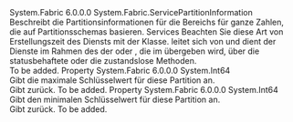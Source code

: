 <Type Name="Int64RangePartitionInformation" FullName="System.Fabric.Int64RangePartitionInformation">
  <TypeSignature Language="C#" Value="public sealed class Int64RangePartitionInformation : System.Fabric.ServicePartitionInformation" />
  <TypeSignature Language="ILAsm" Value=".class public auto ansi sealed beforefieldinit Int64RangePartitionInformation extends System.Fabric.ServicePartitionInformation" />
  <TypeSignature Language="DocId" Value="T:System.Fabric.Int64RangePartitionInformation" />
  <TypeSignature Language="VB.NET" Value="Public NotInheritable Class Int64RangePartitionInformation&#xA;Inherits ServicePartitionInformation" />
  <TypeSignature Language="F#" Value="type Int64RangePartitionInformation = class&#xA;    inherit ServicePartitionInformation" />
  <AssemblyInfo>
    <AssemblyName>System.Fabric</AssemblyName>
    <AssemblyVersion>6.0.0.0</AssemblyVersion>
  </AssemblyInfo>
  <Base>
    <BaseTypeName>System.Fabric.ServicePartitionInformation</BaseTypeName>
  </Base>
  <Interfaces />
  <Docs>
    <summary>
      <para>Beschreibt die Partitionsinformationen für die Bereichs für ganze Zahlen, die auf Partitionsschemas basieren. Services Beachten Sie diese Art von <see cref="T:System.Fabric.ServicePartitionInformation" /> Erstellungszeit des Diensts mit der <see cref="T:System.Fabric.Description.UniformInt64RangePartitionSchemeDescription" /> Klasse. <see cref="T:System.Fabric.Int64RangePartitionInformation" />leitet sich von <see cref="T:System.Fabric.IServicePartition" /> und dient der Dienste im Rahmen des der <see cref="T:System.Fabric.IStatefulServicePartition" /> oder <see cref="T:System.Fabric.IStatelessServicePartition" />, die im übergeben wird, über die statusbehaftete <see cref="M:System.Fabric.IStatefulServiceReplica.OpenAsync(System.Fabric.ReplicaOpenMode,System.Fabric.IStatefulServicePartition,System.Threading.CancellationToken)" /> oder die zustandslose <see cref="M:System.Fabric.IStatelessServiceInstance.OpenAsync(System.Fabric.IStatelessServicePartition,System.Threading.CancellationToken)" /> Methoden.</para>
    </summary>
    <remarks>To be added.</remarks>
  </Docs>
  <Members>
    <Member MemberName="HighKey">
      <MemberSignature Language="C#" Value="public long HighKey { get; }" />
      <MemberSignature Language="ILAsm" Value=".property instance int64 HighKey" />
      <MemberSignature Language="DocId" Value="P:System.Fabric.Int64RangePartitionInformation.HighKey" />
      <MemberSignature Language="VB.NET" Value="Public ReadOnly Property HighKey As Long" />
      <MemberSignature Language="F#" Value="member this.HighKey : int64" Usage="System.Fabric.Int64RangePartitionInformation.HighKey" />
      <MemberType>Property</MemberType>
      <AssemblyInfo>
        <AssemblyName>System.Fabric</AssemblyName>
        <AssemblyVersion>6.0.0.0</AssemblyVersion>
      </AssemblyInfo>
      <ReturnValue>
        <ReturnType>System.Int64</ReturnType>
      </ReturnValue>
      <Docs>
        <summary>
          <para>Gibt die maximale Schlüsselwert für diese Partition an.</para>
        </summary>
        <value>
          <para>Gibt <see cref="T:System.Int64" />zurück.</para>
        </value>
        <remarks>To be added.</remarks>
      </Docs>
    </Member>
    <Member MemberName="LowKey">
      <MemberSignature Language="C#" Value="public long LowKey { get; }" />
      <MemberSignature Language="ILAsm" Value=".property instance int64 LowKey" />
      <MemberSignature Language="DocId" Value="P:System.Fabric.Int64RangePartitionInformation.LowKey" />
      <MemberSignature Language="VB.NET" Value="Public ReadOnly Property LowKey As Long" />
      <MemberSignature Language="F#" Value="member this.LowKey : int64" Usage="System.Fabric.Int64RangePartitionInformation.LowKey" />
      <MemberType>Property</MemberType>
      <AssemblyInfo>
        <AssemblyName>System.Fabric</AssemblyName>
        <AssemblyVersion>6.0.0.0</AssemblyVersion>
      </AssemblyInfo>
      <ReturnValue>
        <ReturnType>System.Int64</ReturnType>
      </ReturnValue>
      <Docs>
        <summary>
          <para>Gibt den minimalen Schlüsselwert für diese Partition an.</para>
        </summary>
        <value>
          <para>Gibt <see cref="T:System.Int64" />zurück.</para>
        </value>
        <remarks>To be added.</remarks>
      </Docs>
    </Member>
  </Members>
</Type>